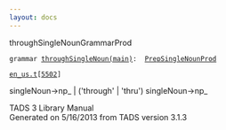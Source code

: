 ```yaml
---
layout: docs
---
```

<span class="title">throughSingleNoun</span><span class="type">GrammarProd</span>

`grammar `<span class="classExtLink">[`throughSingleNoun(main)`](../object/throughSingleNoun(main).html)</span>` :   `[`PrepSingleNounProd`](../object/PrepSingleNounProd.html)

[`en_us.t`](../file/en_us.t.html)`[`[`5502`](../source/en_us.t.html#5502)`]`

<div class="gramrule">

singleNoun-\>np\_ \| ('through' \| 'thru') singleNoun-\>np\_  

</div>

<div class="ftr">

TADS 3 Library Manual  
Generated on 5/16/2013 from TADS version 3.1.3

</div>
